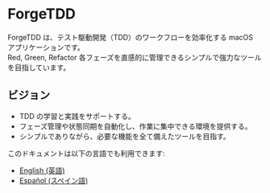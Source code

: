 # ForgeTDD

ForgeTDD は、テスト駆動開発（TDD）のワークフローを効率化する macOS アプリケーションです。  
Red, Green, Refactor 各フェーズを直感的に管理できるシンプルで強力なツールを目指しています。

## ビジョン

- TDD の学習と実践をサポートする。
- フェーズ管理や状態同期を自動化し、作業に集中できる環境を提供する。
- シンプルでありながら、必要な機能を全て備えたツールを目指す。

このドキュメントは以下の言語でも利用できます:
- [English (英語)](en.md)
- [Español (スペイン語)](es.md)
